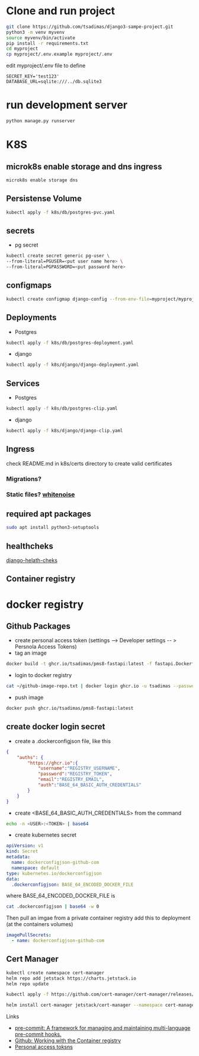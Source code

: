 # Clone and run project
```bash
git clone https://github.com/tsadimas/django3-sampe-project.git
python3 -m venv myvenv
source myvenv/bin/activate
pip install -r requirements.txt
cd myproject
cp myproject/.env.example myproject/.env
```
edit myproject/.env file to define
```vim
SECRET_KEY='test123'
DATABASE_URL=sqlite:///../db.sqlite3
```
# run development server
```bash
python manage.py runserver
```
# K8S

## microk8s enable storage and dns ingress
```bash
microk8s enable storage dns
```

## Persistense Volume
```bash
kubectl apply -f k8s/db/postgres-pvc.yaml
```
## secrets
* pg secret

```bash
kubectl create secret generic pg-user \
--from-literal=PGUSER=<put user name here> \
--from-literal=PGPASSWORD=<put password here>
```

## configmaps
```bash
kubectl create configmap django-config --from-env-file=myproject/myproject/.env
```
## Deployments
* Postgres
```bash
kubectl apply -f k8s/db/postgres-deployment.yaml
```
* django
```bash
kubectl apply -f k8s/django/django-deployment.yaml
```

## Services
* Postgres
```bash
kubectl apply -f k8s/db/postgres-clip.yaml
```

* django
```bash
kubectl apply -f k8s/django/django-clip.yaml
```

## Ingress


check README.md in k8s/certs directory to create valid certificates



### Migrations?
### Static files? [whitenoise](http://whitenoise.evans.io/en/stable/)


## required apt  packages

```bash
sudo apt install python3-setuptools
```

## healthcheks
[django-helath-cheks](https://github.com/KristianOellegaard/django-health-check)


## Container registry

# docker registry
## Github Packages
* create personal access token (settings --> Developer settings -- > Persnola Access Tokens)
* tag an image
```bash
docker build -t ghcr.io/tsadimas/pms8-fastapi:latest -f fastapi.Dockerfile .
```
* login to docker registry
```bash
cat ~/github-image-repo.txt | docker login ghcr.io -u tsadimas --password-stdin
```
* push image
```bash
docker push ghcr.io/tsadimas/pms8-fastapi:latest
```

## create docker login secret

* create a .dockerconfigjson file, like this
```json
{
    "auths": {
        "https://ghcr.io":{
            "username":"REGISTRY_USERNAME",
            "password":"REGISTRY_TOKEN",
            "email":"REGISTRY_EMAIL",
            "auth":"BASE_64_BASIC_AUTH_CREDENTIALS"
    	}
    }
}
```


* create <BASE_64_BASIC_AUTH_CREDENTIALS> from the command
```bash
echo -n <USER>:<TOKEN> | base64
```
* create kubernetes secret
```yaml
apiVersion: v1
kind: Secret
metadata:
  name: dockerconfigjson-github-com
  namespace: default
type: kubernetes.io/dockerconfigjson
data:
  .dockerconfigjson: BASE_64_ENCODED_DOCKER_FILE
```
where BASE_64_ENCODED_DOCKER_FILE is
```bash
cat .dockerconfigjson | base64 -w 0
```


Then pull an imgae from a private container registry add this to deployment (at the containers volumes)

```yaml
imagePullSecrets:
  - name: dockerconfigjson-github-com
```


##  Cert Manager

```bash
kubectl create namespace cert-manager
helm repo add jetstack https://charts.jetstack.io
helm repo update

kubectl apply -f https://github.com/cert-manager/cert-manager/releases/download/v1.12.0/cert-manager.crds.yaml

helm install cert-manager jetstack/cert-manager --namespace cert-manager --create-namespace --version v1.12.0
```

Links
* [pre-commit: A framework for managing and maintaining multi-language pre-commit hooks.](https://pre-commit.com/)
* [Github: Working with the Container registry](https://docs.github.com/en/packages/working-with-a-github-packages-registry/working-with-the-container-registry)
* [Personal access toksns](https://docs.github.com/en/authentication/keeping-your-account-and-data-secure/creating-a-personal-access-token)
